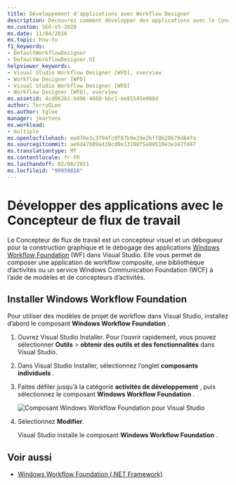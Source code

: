 ```yaml
---
title: Développement d'applications avec Workflow Designer
description: Découvrez comment développer des applications avec le Concepteur de flux de travail, que vous pouvez utiliser pour la construction graphique et le débogage des applications WF dans Visual Studio.
ms.custom: SEO-VS-2020
ms.date: 11/04/2016
ms.topic: how-to
f1_keywords:
- DefaultWorkflowDesigner
- DefaultWorkflowDesigner.UI
helpviewer_keywords:
- Visual Studio Workflow Designer [WFD], overview
- Workflow Designer [WFD]
- Visual Studio Workflow Designer [WFD]
- Workflow Designer [WFD], overview
ms.assetid: 4cd062b1-b496-4668-bbc1-ee85545e066d
author: TerryGLee
ms.author: tglee
manager: jmartens
ms.workload:
- multiple
ms.openlocfilehash: ee870e3c3794fc0f87b9e29e2bff8b20b79d84fa
ms.sourcegitcommit: ae6d47b09a439cd0e13180f5e89510e3e347fd47
ms.translationtype: MT
ms.contentlocale: fr-FR
ms.lasthandoff: 02/08/2021
ms.locfileid: "99959816"
---
```

# <a name="develop-apps-with-the-workflow-designer"></a>Développer des applications avec le Concepteur de flux de travail

Le Concepteur de flux de travail est un concepteur visuel et un débogueur pour la construction graphique et le débogage des applications [Windows Workflow Foundation](/dotnet/framework/windows-workflow-foundation/index) (WF) dans Visual Studio. Elle vous permet de composer une application de workflow composite, une bibliothèque d’activités ou un service Windows Communication Foundation (WCF) à l’aide de modèles et de concepteurs d’activités.

## <a name="install-windows-workflow-foundation"></a>Installer Windows Workflow Foundation

Pour utiliser des modèles de projet de workflow dans Visual Studio, installez d’abord le composant **Windows Workflow Foundation** .

1. Ouvrez Visual Studio Installer. Pour l’ouvrir rapidement, vous pouvez sélectionner **Outils**  >  **obtenir des outils et des fonctionnalités** dans Visual Studio.

1. Dans Visual Studio Installer, sélectionnez l’onglet **composants individuels** .

1. Faites défiler jusqu’à la catégorie **activités de développement** , puis sélectionnez le composant **Windows Workflow Foundation** .

   ![Composant Windows Workflow Foundation pour Visual Studio](media/windows-workflow-foundation-component.png)

1. Sélectionnez **Modifier**.

   Visual Studio installe le composant **Windows Workflow Foundation** .

## <a name="see-also"></a>Voir aussi

- [Windows Workflow Foundation (.NET Framework)](/dotnet/framework/windows-workflow-foundation/index)
